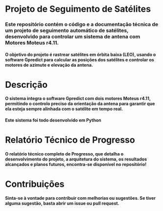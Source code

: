 # **Projeto de Seguimento de Satélites**

### Este repositório contém o código e a documentação técnica de um projeto de seguimento automático de satélites, desenvolvido para controlar um sistema de antena com Motores Moteus r4.11. 

#### O objetivo do projeto é rastrear satélites em órbita baixa (LEO), usando o software Gpredict para calcular as posições dos satélites e controlar os motores de azimute e elevação da antena.

# **Descrição**

#### O sistema integra o software Gpredict com dois motores Moteus r4.11, permitindo o controlo preciso da orientação da antena para garantir que ela esteja sempre alinhada com o satélite em tempo real.
#### Este sistema foi todo desenvolvido em Python

# **Relatório Técnico de Progresso**

#### O relatório técnico completo de Progresso, que detalha o desenvolvimento do projeto, a arquitetura do sistema, os resultados alcançados e planos futuros, encontra-se disponível no repositório!

# **Contribuições**

#### Sinta-se à vontade para contribuir com melhorias ou sugestões. Se tiver alguma sugestão, basta abrir um issue ou pull request.
